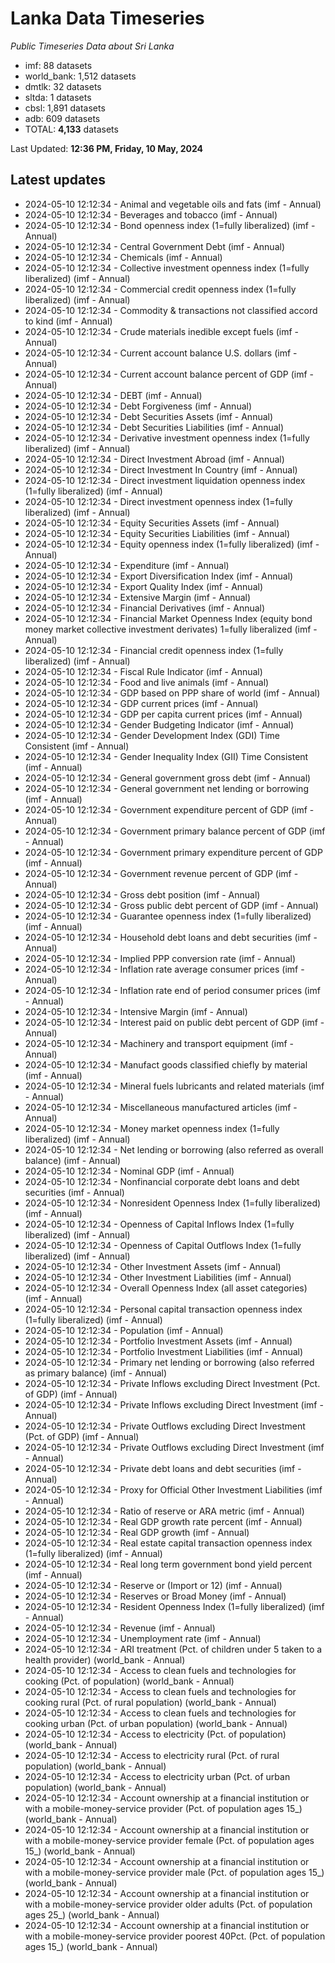 # Lanka Data Timeseries
*Public Timeseries Data about Sri Lanka*

* imf: 88 datasets
* world_bank: 1,512 datasets
* dmtlk: 32 datasets
* sltda: 1 datasets
* cbsl: 1,891 datasets
* adb: 609 datasets
* TOTAL: **4,133** datasets

Last Updated: **12:36 PM, Friday, 10 May, 2024**

## Latest updates

* 2024-05-10 12:12:34 - Animal and vegetable oils and fats (imf - Annual)
* 2024-05-10 12:12:34 - Beverages and tobacco (imf - Annual)
* 2024-05-10 12:12:34 - Bond openness index (1=fully liberalized) (imf - Annual)
* 2024-05-10 12:12:34 - Central Government Debt (imf - Annual)
* 2024-05-10 12:12:34 - Chemicals (imf - Annual)
* 2024-05-10 12:12:34 - Collective investment openness index (1=fully liberalized) (imf - Annual)
* 2024-05-10 12:12:34 - Commercial credit openness index (1=fully liberalized) (imf - Annual)
* 2024-05-10 12:12:34 - Commodity & transactions not classified accord to kind (imf - Annual)
* 2024-05-10 12:12:34 - Crude materials inedible except fuels (imf - Annual)
* 2024-05-10 12:12:34 - Current account balance U.S. dollars (imf - Annual)
* 2024-05-10 12:12:34 - Current account balance percent of GDP (imf - Annual)
* 2024-05-10 12:12:34 - DEBT (imf - Annual)
* 2024-05-10 12:12:34 - Debt Forgiveness (imf - Annual)
* 2024-05-10 12:12:34 - Debt Securities Assets (imf - Annual)
* 2024-05-10 12:12:34 - Debt Securities Liabilities (imf - Annual)
* 2024-05-10 12:12:34 - Derivative investment openness index (1=fully liberalized) (imf - Annual)
* 2024-05-10 12:12:34 - Direct Investment Abroad (imf - Annual)
* 2024-05-10 12:12:34 - Direct Investment In Country (imf - Annual)
* 2024-05-10 12:12:34 - Direct investment liquidation openness index (1=fully liberalized) (imf - Annual)
* 2024-05-10 12:12:34 - Direct investment openness index (1=fully liberalized) (imf - Annual)
* 2024-05-10 12:12:34 - Equity Securities Assets (imf - Annual)
* 2024-05-10 12:12:34 - Equity Securities Liabilities (imf - Annual)
* 2024-05-10 12:12:34 - Equity openness index (1=fully liberalized) (imf - Annual)
* 2024-05-10 12:12:34 - Expenditure (imf - Annual)
* 2024-05-10 12:12:34 - Export Diversification Index (imf - Annual)
* 2024-05-10 12:12:34 - Export Quality Index (imf - Annual)
* 2024-05-10 12:12:34 - Extensive Margin (imf - Annual)
* 2024-05-10 12:12:34 - Financial Derivatives (imf - Annual)
* 2024-05-10 12:12:34 - Financial Market Openness Index (equity bond money market collective investment derivates) 1=fully liberalized (imf - Annual)
* 2024-05-10 12:12:34 - Financial credit openness index (1=fully liberalized) (imf - Annual)
* 2024-05-10 12:12:34 - Fiscal Rule Indicator (imf - Annual)
* 2024-05-10 12:12:34 - Food and live animals (imf - Annual)
* 2024-05-10 12:12:34 - GDP based on PPP share of world (imf - Annual)
* 2024-05-10 12:12:34 - GDP current prices (imf - Annual)
* 2024-05-10 12:12:34 - GDP per capita current prices (imf - Annual)
* 2024-05-10 12:12:34 - Gender Budgeting Indicator (imf - Annual)
* 2024-05-10 12:12:34 - Gender Development Index (GDI) Time Consistent (imf - Annual)
* 2024-05-10 12:12:34 - Gender Inequality Index (GII) Time Consistent (imf - Annual)
* 2024-05-10 12:12:34 - General government gross debt (imf - Annual)
* 2024-05-10 12:12:34 - General government net lending or borrowing (imf - Annual)
* 2024-05-10 12:12:34 - Government expenditure percent of GDP (imf - Annual)
* 2024-05-10 12:12:34 - Government primary balance percent of GDP (imf - Annual)
* 2024-05-10 12:12:34 - Government primary expenditure percent of GDP (imf - Annual)
* 2024-05-10 12:12:34 - Government revenue percent of GDP (imf - Annual)
* 2024-05-10 12:12:34 - Gross debt position (imf - Annual)
* 2024-05-10 12:12:34 - Gross public debt percent of GDP (imf - Annual)
* 2024-05-10 12:12:34 - Guarantee openness index (1=fully liberalized) (imf - Annual)
* 2024-05-10 12:12:34 - Household debt loans and debt securities (imf - Annual)
* 2024-05-10 12:12:34 - Implied PPP conversion rate (imf - Annual)
* 2024-05-10 12:12:34 - Inflation rate average consumer prices (imf - Annual)
* 2024-05-10 12:12:34 - Inflation rate end of period consumer prices (imf - Annual)
* 2024-05-10 12:12:34 - Intensive Margin (imf - Annual)
* 2024-05-10 12:12:34 - Interest paid on public debt percent of GDP (imf - Annual)
* 2024-05-10 12:12:34 - Machinery and transport equipment (imf - Annual)
* 2024-05-10 12:12:34 - Manufact goods classified chiefly by material (imf - Annual)
* 2024-05-10 12:12:34 - Mineral fuels lubricants and related materials (imf - Annual)
* 2024-05-10 12:12:34 - Miscellaneous manufactured articles (imf - Annual)
* 2024-05-10 12:12:34 - Money market openness index (1=fully liberalized) (imf - Annual)
* 2024-05-10 12:12:34 - Net lending or borrowing (also referred as overall balance) (imf - Annual)
* 2024-05-10 12:12:34 - Nominal GDP (imf - Annual)
* 2024-05-10 12:12:34 - Nonfinancial corporate debt loans and debt securities (imf - Annual)
* 2024-05-10 12:12:34 - Nonresident Openness Index (1=fully liberalized) (imf - Annual)
* 2024-05-10 12:12:34 - Openness of Capital Inflows Index (1=fully liberalized) (imf - Annual)
* 2024-05-10 12:12:34 - Openness of Capital Outflows Index (1=fully liberalized) (imf - Annual)
* 2024-05-10 12:12:34 - Other Investment Assets (imf - Annual)
* 2024-05-10 12:12:34 - Other Investment Liabilities (imf - Annual)
* 2024-05-10 12:12:34 - Overall Openness Index (all asset categories) (imf - Annual)
* 2024-05-10 12:12:34 - Personal capital transaction openness index (1=fully liberalized) (imf - Annual)
* 2024-05-10 12:12:34 - Population (imf - Annual)
* 2024-05-10 12:12:34 - Portfolio Investment Assets (imf - Annual)
* 2024-05-10 12:12:34 - Portfolio Investment Liabilities (imf - Annual)
* 2024-05-10 12:12:34 - Primary net lending or borrowing (also referred as primary balance) (imf - Annual)
* 2024-05-10 12:12:34 - Private Inflows excluding Direct Investment (Pct. of GDP) (imf - Annual)
* 2024-05-10 12:12:34 - Private Inflows excluding Direct Investment (imf - Annual)
* 2024-05-10 12:12:34 - Private Outflows excluding Direct Investment (Pct. of GDP) (imf - Annual)
* 2024-05-10 12:12:34 - Private Outflows excluding Direct Investment (imf - Annual)
* 2024-05-10 12:12:34 - Private debt loans and debt securities (imf - Annual)
* 2024-05-10 12:12:34 - Proxy for Official Other Investment Liabilities (imf - Annual)
* 2024-05-10 12:12:34 - Ratio of reserve or ARA metric (imf - Annual)
* 2024-05-10 12:12:34 - Real GDP growth rate percent (imf - Annual)
* 2024-05-10 12:12:34 - Real GDP growth (imf - Annual)
* 2024-05-10 12:12:34 - Real estate capital transaction openness index (1=fully liberalized) (imf - Annual)
* 2024-05-10 12:12:34 - Real long term government bond yield percent (imf - Annual)
* 2024-05-10 12:12:34 - Reserve or (Import or 12) (imf - Annual)
* 2024-05-10 12:12:34 - Reserves or Broad Money (imf - Annual)
* 2024-05-10 12:12:34 - Resident Openness Index (1=fully liberalized) (imf - Annual)
* 2024-05-10 12:12:34 - Revenue (imf - Annual)
* 2024-05-10 12:12:34 - Unemployment rate (imf - Annual)
* 2024-05-10 12:12:34 - ARI treatment (Pct. of children under 5 taken to a health provider) (world_bank - Annual)
* 2024-05-10 12:12:34 - Access to clean fuels and technologies for cooking (Pct. of population) (world_bank - Annual)
* 2024-05-10 12:12:34 - Access to clean fuels and technologies for cooking rural (Pct. of rural population) (world_bank - Annual)
* 2024-05-10 12:12:34 - Access to clean fuels and technologies for cooking urban (Pct. of urban population) (world_bank - Annual)
* 2024-05-10 12:12:34 - Access to electricity (Pct. of population) (world_bank - Annual)
* 2024-05-10 12:12:34 - Access to electricity rural (Pct. of rural population) (world_bank - Annual)
* 2024-05-10 12:12:34 - Access to electricity urban (Pct. of urban population) (world_bank - Annual)
* 2024-05-10 12:12:34 - Account ownership at a financial institution or with a mobile-money-service provider (Pct. of population ages 15_) (world_bank - Annual)
* 2024-05-10 12:12:34 - Account ownership at a financial institution or with a mobile-money-service provider female (Pct. of population ages 15_) (world_bank - Annual)
* 2024-05-10 12:12:34 - Account ownership at a financial institution or with a mobile-money-service provider male (Pct. of population ages 15_) (world_bank - Annual)
* 2024-05-10 12:12:34 - Account ownership at a financial institution or with a mobile-money-service provider older adults (Pct. of population ages 25_) (world_bank - Annual)
* 2024-05-10 12:12:34 - Account ownership at a financial institution or with a mobile-money-service provider poorest 40Pct. (Pct. of population ages 15_) (world_bank - Annual)